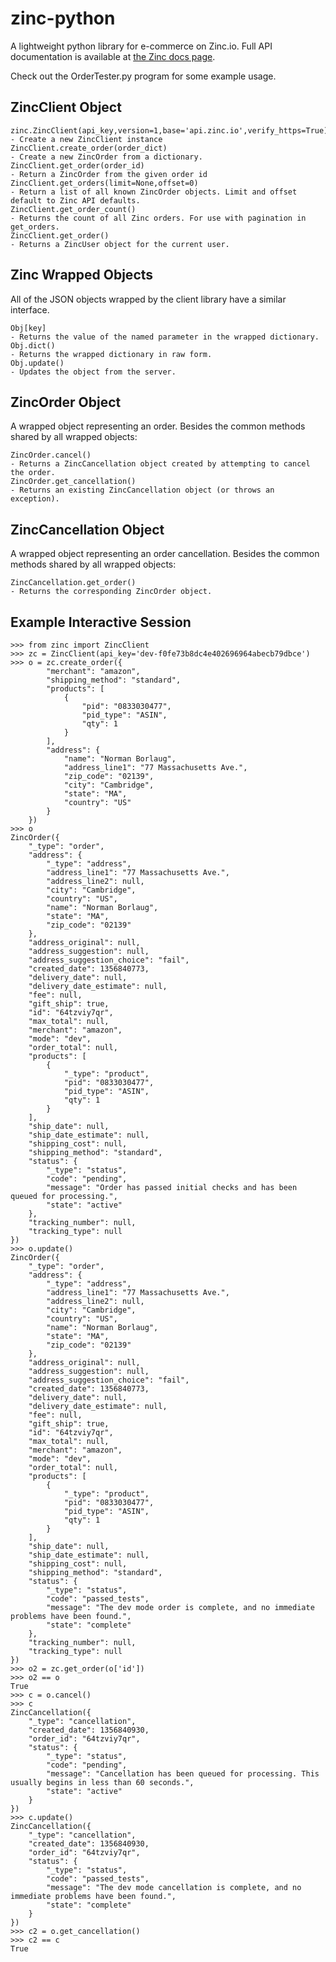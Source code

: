 zinc-python
===========

A lightweight python library for e-commerce on Zinc.io. Full API documentation is available at [the Zinc docs page](https://zinc.io/docs).

Check out the OrderTester.py program for some example usage. 

ZincClient Object
-----------------
    
    zinc.ZincClient(api_key,version=1,base='api.zinc.io',verify_https=True)
    - Create a new ZincClient instance
    ZincClient.create_order(order_dict)
    - Create a new ZincOrder from a dictionary.
    ZincClient.get_order(order_id)
    - Return a ZincOrder from the given order id
    ZincClient.get_orders(limit=None,offset=0)
    - Return a list of all known ZincOrder objects. Limit and offset default to Zinc API defaults.
    ZincClient.get_order_count()
    - Returns the count of all Zinc orders. For use with pagination in get_orders.
    ZincClient.get_order()
    - Returns a ZincUser object for the current user.

Zinc Wrapped Objects
--------------------

All of the JSON objects wrapped by the client library have a similar interface.

    Obj[key]
    - Returns the value of the named parameter in the wrapped dictionary.
    Obj.dict()
    - Returns the wrapped dictionary in raw form.
    Obj.update()
    - Updates the object from the server.

ZincOrder Object
----------------

A wrapped object representing an order. Besides the common methods shared by all wrapped objects:

    ZincOrder.cancel()
    - Returns a ZincCancellation object created by attempting to cancel the order.
    ZincOrder.get_cancellation()
    - Returns an existing ZincCancellation object (or throws an exception).

ZincCancellation Object
-----------------------

A wrapped object representing an order cancellation. Besides the common methods shared by all wrapped objects:

    ZincCancellation.get_order()
    - Returns the corresponding ZincOrder object.

Example Interactive Session
---------------------------

    >>> from zinc import ZincClient
    >>> zc = ZincClient(api_key='dev-f0fe73b8dc4e402696964abecb79dbce')
    >>> o = zc.create_order({
            "merchant": "amazon",
            "shipping_method": "standard",
            "products": [
                {
                    "pid": "0833030477",
                    "pid_type": "ASIN",
                    "qty": 1
                }
            ],
            "address": {
                "name": "Norman Borlaug",
                "address_line1": "77 Massachusetts Ave.",
                "zip_code": "02139",
                "city": "Cambridge",
                "state": "MA",
                "country": "US"
            }
        })
    >>> o
    ZincOrder({
        "_type": "order", 
        "address": {
            "_type": "address", 
            "address_line1": "77 Massachusetts Ave.", 
            "address_line2": null, 
            "city": "Cambridge", 
            "country": "US", 
            "name": "Norman Borlaug", 
            "state": "MA", 
            "zip_code": "02139"
        }, 
        "address_original": null, 
        "address_suggestion": null, 
        "address_suggestion_choice": "fail", 
        "created_date": 1356840773, 
        "delivery_date": null, 
        "delivery_date_estimate": null, 
        "fee": null, 
        "gift_ship": true, 
        "id": "64tzviy7qr", 
        "max_total": null, 
        "merchant": "amazon", 
        "mode": "dev", 
        "order_total": null, 
        "products": [
            {
                "_type": "product", 
                "pid": "0833030477", 
                "pid_type": "ASIN", 
                "qty": 1
            }
        ], 
        "ship_date": null, 
        "ship_date_estimate": null, 
        "shipping_cost": null, 
        "shipping_method": "standard", 
        "status": {
            "_type": "status", 
            "code": "pending", 
            "message": "Order has passed initial checks and has been queued for processing.", 
            "state": "active"
        }, 
        "tracking_number": null, 
        "tracking_type": null
    })
    >>> o.update()
    ZincOrder({
        "_type": "order", 
        "address": {
            "_type": "address", 
            "address_line1": "77 Massachusetts Ave.", 
            "address_line2": null, 
            "city": "Cambridge", 
            "country": "US", 
            "name": "Norman Borlaug", 
            "state": "MA", 
            "zip_code": "02139"
        }, 
        "address_original": null, 
        "address_suggestion": null, 
        "address_suggestion_choice": "fail", 
        "created_date": 1356840773, 
        "delivery_date": null, 
        "delivery_date_estimate": null, 
        "fee": null, 
        "gift_ship": true, 
        "id": "64tzviy7qr", 
        "max_total": null, 
        "merchant": "amazon", 
        "mode": "dev", 
        "order_total": null, 
        "products": [
            {
                "_type": "product", 
                "pid": "0833030477", 
                "pid_type": "ASIN", 
                "qty": 1
            }
        ], 
        "ship_date": null, 
        "ship_date_estimate": null, 
        "shipping_cost": null, 
        "shipping_method": "standard", 
        "status": {
            "_type": "status", 
            "code": "passed_tests", 
            "message": "The dev mode order is complete, and no immediate problems have been found.", 
            "state": "complete"
        }, 
        "tracking_number": null, 
        "tracking_type": null
    })
    >>> o2 = zc.get_order(o['id'])
    >>> o2 == o
    True
    >>> c = o.cancel()
    >>> c
    ZincCancellation({
        "_type": "cancellation", 
        "created_date": 1356840930, 
        "order_id": "64tzviy7qr", 
        "status": {
            "_type": "status", 
            "code": "pending", 
            "message": "Cancellation has been queued for processing. This usually begins in less than 60 seconds.", 
            "state": "active"
        }
    })
    >>> c.update()
    ZincCancellation({
        "_type": "cancellation", 
        "created_date": 1356840930, 
        "order_id": "64tzviy7qr", 
        "status": {
            "_type": "status", 
            "code": "passed_tests", 
            "message": "The dev mode cancellation is complete, and no immediate problems have been found.", 
            "state": "complete"
        }
    })
    >>> c2 = o.get_cancellation()
    >>> c2 == c
    True
